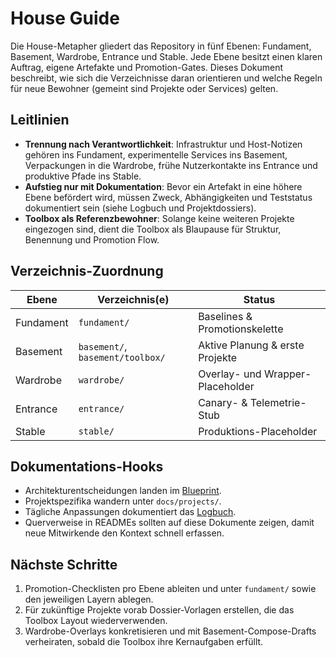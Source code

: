 # House Guide

Die House-Metapher gliedert das Repository in fünf Ebenen: Fundament,
Basement, Wardrobe, Entrance und Stable. Jede Ebene besitzt einen klaren
Auftrag, eigene Artefakte und Promotion-Gates. Dieses Dokument beschreibt, wie
sich die Verzeichnisse daran orientieren und welche Regeln für neue Bewohner
(gemeint sind Projekte oder Services) gelten.

## Leitlinien
- **Trennung nach Verantwortlichkeit**: Infrastruktur und Host-Notizen gehören
  ins Fundament, experimentelle Services ins Basement, Verpackungen in die
  Wardrobe, frühe Nutzerkontakte ins Entrance und produktive Pfade ins Stable.
- **Aufstieg nur mit Dokumentation**: Bevor ein Artefakt in eine höhere Ebene
  befördert wird, müssen Zweck, Abhängigkeiten und Teststatus dokumentiert sein
  (siehe Logbuch und Projektdossiers).
- **Toolbox als Referenzbewohner**: Solange keine weiteren Projekte eingezogen
  sind, dient die Toolbox als Blaupause für Struktur, Benennung und Promotion
  Flow.

## Verzeichnis-Zuordnung
| Ebene     | Verzeichnis(e)                    | Status                           |
|-----------|-----------------------------------|----------------------------------|
| Fundament | `fundament/`                      | Baselines & Promotionskelette    |
| Basement  | `basement/`, `basement/toolbox/`  | Aktive Planung & erste Projekte  |
| Wardrobe  | `wardrobe/`                       | Overlay- und Wrapper-Placeholder |
| Entrance  | `entrance/`                       | Canary- & Telemetrie-Stub        |
| Stable    | `stable/`                         | Produktions-Placeholder          |

## Dokumentations-Hooks
- Architekturentscheidungen landen im [Blueprint](blueprint.md).
- Projektspezifika wandern unter `docs/projects/`.
- Tägliche Anpassungen dokumentiert das [Logbuch](../logbook/README.md).
- Querverweise in READMEs sollten auf diese Dokumente zeigen, damit neue
  Mitwirkende den Kontext schnell erfassen.

## Nächste Schritte
1. Promotion-Checklisten pro Ebene ableiten und unter `fundament/` sowie den
   jeweiligen Layern ablegen.
2. Für zukünftige Projekte vorab Dossier-Vorlagen erstellen, die das Toolbox
   Layout wiederverwenden.
3. Wardrobe-Overlays konkretisieren und mit Basement-Compose-Drafts verheiraten,
   sobald die Toolbox ihre Kernaufgaben erfüllt.
